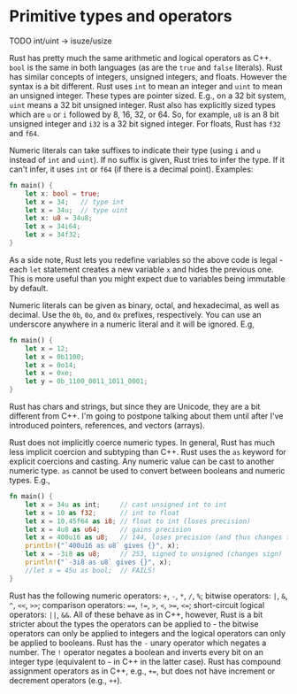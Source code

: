# Primitive types and operators

TODO int/uint -> isuze/usize

Rust has pretty much the same arithmetic and logical operators as C++. `bool` is
the same in both languages (as are the `true` and `false` literals). Rust has
similar concepts of integers, unsigned integers, and floats. However the syntax
is a bit different. Rust uses `int` to mean an integer and `uint` to mean an
unsigned integer. These types are pointer sized. E.g., on a 32 bit system,
`uint` means a 32 bit unsigned integer. Rust also has explicitly sized types
which are `u` or `i` followed by 8, 16, 32, or 64. So, for example, `u8` is an 8
bit unsigned integer and `i32` is a 32 bit signed integer. For floats, Rust has
`f32` and `f64`.

Numeric literals can take suffixes to indicate their type (using `i` and `u`
instead of `int` and `uint`). If no suffix is given, Rust tries to infer the
type. If it can't infer, it uses `int` or `f64` (if there is a decimal point).
Examples:

```rust
fn main() {
    let x: bool = true;
    let x = 34;   // type int
    let x = 34u;  // type uint
    let x: u8 = 34u8;
    let x = 34i64;
    let x = 34f32;
}
```

As a side note, Rust lets you redefine variables so the above code is legal -
each `let` statement creates a new variable `x` and hides the previous one. This
is more useful than you might expect due to variables being immutable by
default.

Numeric literals can be given as binary, octal, and hexadecimal, as well as
decimal. Use the `0b`, `0o`, and `0x` prefixes, respectively. You can use an
underscore anywhere in a numeric literal and it will be ignored. E.g,

```rust
fn main() {
    let x = 12;
    let x = 0b1100;
    let x = 0o14;
    let x = 0xe;
    let y = 0b_1100_0011_1011_0001;
}
```

Rust has chars and strings, but since they are Unicode, they are a bit different
from C++. I'm going to postpone talking about them until after I've introduced
pointers, references, and vectors (arrays).

Rust does not implicitly coerce numeric types. In general, Rust has much less
implicit coercion and subtyping than C++. Rust uses the `as` keyword for
explicit coercions and casting. Any numeric value can be cast to another numeric
type. `as` cannot be used to convert between booleans and numeric types. E.g.,

```rust
fn main() {
    let x = 34u as int;     // cast unsigned int to int
    let x = 10 as f32;      // int to float
    let x = 10.45f64 as i8; // float to int (loses precision)
    let x = 4u8 as u64;     // gains precision
    let x = 400u16 as u8;   // 144, loses precision (and thus changes the value)
    println!("`400u16 as u8` gives {}", x);
    let x = -3i8 as u8;     // 253, signed to unsigned (changes sign)
    println!("`-3i8 as u8` gives {}", x);
    //let x = 45u as bool;  // FAILS!
}
```

Rust has the following numeric operators: `+`, `-`, `*`, `/`, `%`; bitwise
operators: `|`, `&`, `^`, `<<`, `>>`; comparison operators: `==`, `!=`, `>`,
`<`, `>=`, `<=`; short-circuit logical operators: `||`, `&&`. All of these
behave as in C++, however, Rust is a bit stricter about the types the operators
can be applied to - the bitwise operators can only be applied to integers and
the logical operators can only be applied to booleans. Rust has the `-` unary
operator which negates a number. The `!` operator negates a boolean and inverts
every bit on an integer type (equivalent to `~` in C++ in the latter case). Rust
has compound assignment operators as in C++, e.g., `+=`, but does not have
increment or decrement operators (e.g., `++`).
